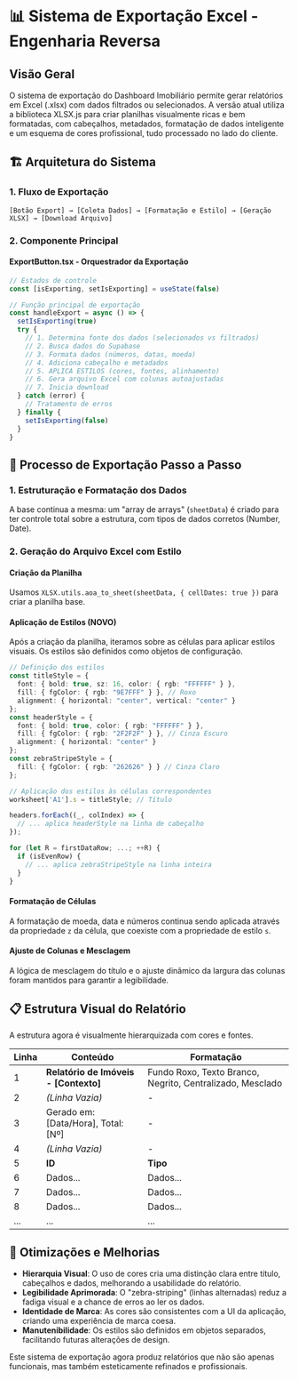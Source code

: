 # 📊 Sistema de Exportação Excel - Engenharia Reversa

## Visão Geral
O sistema de exportação do Dashboard Imobiliário permite gerar relatórios em Excel (.xlsx) com dados filtrados ou selecionados. A versão atual utiliza a biblioteca XLSX.js para criar planilhas visualmente ricas e bem formatadas, com cabeçalhos, metadados, formatação de dados inteligente e um esquema de cores profissional, tudo processado no lado do cliente.

## 🏗️ Arquitetura do Sistema

### 1. Fluxo de Exportação
```
[Botão Export] → [Coleta Dados] → [Formatação e Estilo] → [Geração XLSX] → [Download Arquivo]
```

### 2. Componente Principal

#### **ExportButton.tsx** - Orquestrador da Exportação
```typescript
// Estados de controle
const [isExporting, setIsExporting] = useState(false)

// Função principal de exportação
const handleExport = async () => {
  setIsExporting(true)
  try {
    // 1. Determina fonte dos dados (selecionados vs filtrados)
    // 2. Busca dados do Supabase
    // 3. Formata dados (números, datas, moeda)
    // 4. Adiciona cabeçalho e metadados
    // 5. APLICA ESTILOS (cores, fontes, alinhamento)
    // 6. Gera arquivo Excel com colunas autoajustadas
    // 7. Inicia download
  } catch (error) {
    // Tratamento de erros
  } finally {
    setIsExporting(false)
  }
}
```

## 🔄 Processo de Exportação Passo a Passo

### 1. **Estruturação e Formatação dos Dados**
A base continua a mesma: um "array de arrays" (`sheetData`) é criado para ter controle total sobre a estrutura, com tipos de dados corretos (Number, Date).

### 2. **Geração do Arquivo Excel com Estilo**

#### **Criação da Planilha**
Usamos `XLSX.utils.aoa_to_sheet(sheetData, { cellDates: true })` para criar a planilha base.

#### **Aplicação de Estilos (NOVO)**
Após a criação da planilha, iteramos sobre as células para aplicar estilos visuais. Os estilos são definidos como objetos de configuração.

```typescript
// Definição dos estilos
const titleStyle = {
  font: { bold: true, sz: 16, color: { rgb: "FFFFFF" } },
  fill: { fgColor: { rgb: "9E7FFF" } }, // Roxo
  alignment: { horizontal: "center", vertical: "center" }
};
const headerStyle = {
  font: { bold: true, color: { rgb: "FFFFFF" } },
  fill: { fgColor: { rgb: "2F2F2F" } }, // Cinza Escuro
  alignment: { horizontal: "center" }
};
const zebraStripeStyle = {
  fill: { fgColor: { rgb: "262626" } } // Cinza Claro
};

// Aplicação dos estilos às células correspondentes
worksheet['A1'].s = titleStyle; // Título

headers.forEach((_, colIndex) => {
  // ... aplica headerStyle na linha de cabeçalho
});

for (let R = firstDataRow; ...; ++R) {
  if (isEvenRow) {
    // ... aplica zebraStripeStyle na linha inteira
  }
}
```

#### **Formatação de Células**
A formatação de moeda, data e números continua sendo aplicada através da propriedade `z` da célula, que coexiste com a propriedade de estilo `s`.

#### **Ajuste de Colunas e Mesclagem**
A lógica de mesclagem do título e o ajuste dinâmico da largura das colunas foram mantidos para garantir a legibilidade.

## 📋 Estrutura Visual do Relatório

A estrutura agora é visualmente hierarquizada com cores e fontes.

| Linha | Conteúdo | Formatação |
|-------|----------|------------|
| 1 | **Relatório de Imóveis - [Contexto]** | Fundo Roxo, Texto Branco, Negrito, Centralizado, Mesclado |
| 2 | *(Linha Vazia)* | - |
| 3 | Gerado em: [Data/Hora], Total: [Nº] | - |
| 4 | *(Linha Vazia)* | - |
| 5 | **ID** | **Tipo** | **Endereço** | Fundo Cinza Escuro, Texto Branco, Negrito, Centralizado |
| 6 | Dados... | Dados... | Dados... | Fundo Padrão |
| 7 | Dados... | Dados... | Dados... | Fundo Cinza Claro (Zebra) |
| 8 | Dados... | Dados... | Dados... | Fundo Padrão |
| ... | ... | ... | ... | ... |

## 🚀 Otimizações e Melhorias
- **Hierarquia Visual**: O uso de cores cria uma distinção clara entre título, cabeçalhos e dados, melhorando a usabilidade do relatório.
- **Legibilidade Aprimorada**: O "zebra-striping" (linhas alternadas) reduz a fadiga visual e a chance de erros ao ler os dados.
- **Identidade de Marca**: As cores são consistentes com a UI da aplicação, criando uma experiência de marca coesa.
- **Manutenibilidade**: Os estilos são definidos em objetos separados, facilitando futuras alterações de design.

Este sistema de exportação agora produz relatórios que não são apenas funcionais, mas também esteticamente refinados e profissionais.
